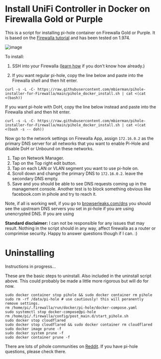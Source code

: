 # Install UniFi Controller in Docker on Firewalla Gold or Purple

This is a script for installing pi-hole container on Firewalla Gold or Purple. It is based on the [Firewalla tutorial](https://help.firewalla.com/hc/en-us/articles/360051625034-Guide-How-to-install-Pi-Hole-on-Gold-Purple-Beta-) and has been tested on 1.974.

![image](https://user-images.githubusercontent.com/1205471/180276302-1dfdb91f-952c-4194-8d06-371f1c14912d.png)


To install:
1. SSH into your Firewalla ([learn how](https://help.firewalla.com/hc/en-us/articles/115004397274-How-to-access-Firewalla-using-SSH-) if you don't know how already.)

2. If you want regular pi-hole, copy the line below and paste into the Firewalla shell and then hit enter. 

```
curl -s -L -C- https://raw.githubusercontent.com/mbierman/pihole-installer-for-Firewalla/main/pihole_docker_install.sh | cat <(cat <(bash))
```

If you want pi-hole with DoH, copy the line below instead and paste into the Firewalla shell and then hit enter.
```
curl -s -L -C- https://raw.githubusercontent.com/mbierman/pihole-installer-for-Firewalla/main/pihole_docker_install.sh | cat <(cat <(bash -s -- doh))
```

Now go to the network settings on Firewalla App, assign `172.16.0.2` as the primary DNS server for all networks that you want to enable Pi-Hole and disable DoH or Unbound on these networks.

1. Tap on Network Manager. 
1. Tap on the Top right edit button.
1. Tap on each LAN or VLAN segment you want to use pi-hole on.
1. Scroll down and change the primary DNS to `172.16.0.2`. leave the secondary DNS empty.
1. Save and you should be able to see DNS requests coming up in the management console. Another test is to block something obvious like facebook.com in pihole and try to reach it. 

Note, if all is working well, if you go to [browserleaks.com/dns](https://browserleaks.com/dns) you should see the upstream DNS servers you set in pi-hole if you are using unencrypted DNS. If you are using 


**Standard disclaimer:** I can not be responsible for any issues that may result. Nothing in the script should in any way, affect firewalla as a router or comprimise security. Happy to answer questions though if I can. :)

# Uninstalling
Instructions in progress...

These are the basic steps to uninstall. Also included in the uninstall script above. This could probably be made a little more rigorous but will do for now.  

``` shell
sudo docker container stop pihole && sudo docker container rm pihole
sudo rm -rf /data/pi-hole # use cautiously! this will peranently remove settings.
rm /home/pi/.firewalla/run/docker/pi-hole/docker-compose.yaml
sudo systemctl stop docker-compose@pi-hole
rm /home/pi/.firewalla/config/post_main.d/start_pihole.sh
sudo docker stop cloudflared
sudo docker stop cloudflared && sudo docker container rm cloudflared
sudo docker image prune -f
sudo docker system prune -f 
sudo docker container prune -f 
```


There are lots of pihole communities on [Reddit](https://www.reddit.com/r/pihole/). If you have pi-hole questions, please check there. 
